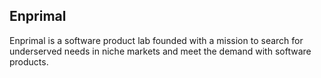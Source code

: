 Enprimal
---
Enprimal is a software product lab founded with a mission to search for underserved needs in niche markets and meet the demand with software products.